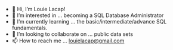 - 👋 Hi, I’m Louie Lacap!
- 👀 I’m interested in ... becoming a SQL Database Administrator
- 🌱 I’m currently learning ... the basic/intermediate/advance SQL fundamentals.
- 💞️ I’m looking to collaborate on ... public data sets
- 📫 How to reach me ... louielacap@gmail.com

<!---
louieglacap/louieglacap is a ✨ special ✨ repository because its `README.md` (this file) appears on your GitHub profile.
You can click the Preview link to take a look at your changes.
--->
